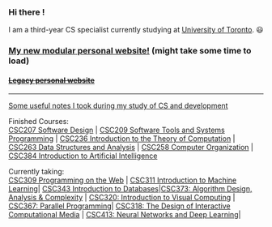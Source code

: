 ### Hi there !
I am a third-year CS specialist currently studying at [University of Toronto](https://www.utoronto.ca/). 😃  
  
### [My new modular personal website!](https://ffy-modular-personal-website.herokuapp.com/)  (might take some time to load)
#### ~~[Legacy personal website](https://feiyangfan.github.io/about-me/)~~

------

[Some useful notes I took during my study of CS and development](https://feiyangfan.github.io/learning-and-notes/)

<!--- 
| Finished projects  | Currently working on |
| ------------- | ------------- |
| [Simple URL shortener](https://github.com/feiyangfan/my-simple-url-shortener)  | [My daily planner (timetable part)](https://github.com/feiyangfan/my-daily-planner)  |
| [Modular personal website](https://github.com/feiyangfan/modular-personal-website)  | [RushHour with 3 AIs(BFS, GBFS, A*)](https://github.com/feiyangfan/ai-minesweeper)|
| [Set of Android games wrote in Java](https://github.com/feiyangfan/simple-set-of-android-games)| |
| [My daily planner](https://github.com/feiyangfan/my-daily-planner)|
-->


Finished Courses:  
 [CSC207 Software Design](https://fas.calendar.utoronto.ca/course/csc207h1) | [CSC209 Software Tools and Systems Programming](https://fas.calendar.utoronto.ca/course/csc209h1) | [CSC236 Introduction to the Theory of Computation](https://fas.calendar.utoronto.ca/course/csc236h1) | [CSC263 Data Structures and Analysis](https://fas.calendar.utoronto.ca/course/csc263h1) | [CSC258 Computer Organization](https://fas.calendar.utoronto.ca/course/csc258h1) |  [CSC384 Introduction to Artificial Intelligence](https://fas.calendar.utoronto.ca/course/csc384h1)  
 
Currently taking:  
[CSC309 Programming on the Web](https://fas.calendar.utoronto.ca/course/csc309h1) | [CSC311 Introduction to Machine Learning](https://fas.calendar.utoronto.ca/course/csc311h1)| [CSC343 Introduction to Databases](https://fas.calendar.utoronto.ca/course/csc343h1)|[CSC373: Algorithm Design, Analysis & Complexity](https://fas.calendar.utoronto.ca/course/csc373h1) | [CSC320: Introduction to Visual Computing](https://fas.calendar.utoronto.ca/course/csc320h1) |  [CSC367: Parallel Programming](https://fas.calendar.utoronto.ca/course/csc367h1)| [CSC318: The Design of Interactive Computational Media](https://fas.calendar.utoronto.ca/course/csc318h1) | [CSC413: Neural Networks and Deep Learning](https://fas.calendar.utoronto.ca/course/csc413h1)|
<!--- 
 | Finished courses  | Currently studying |
| ------------- | ------------- |
| [CSC207 Software Design](https://fas.calendar.utoronto.ca/course/csc207h1)  | [CSC309 Programming on the Web](https://fas.calendar.utoronto.ca/course/csc309h1)  |
| [CSC209 Software Tools and Systems Programming](https://fas.calendar.utoronto.ca/course/csc209h1)  | [CSC311 Introduction to Machine Learning](https://fas.calendar.utoronto.ca/course/csc311h1)|
| [CSC236 Introduction to the Theory of Computation](https://fas.calendar.utoronto.ca/course/csc236h1)| [CSC369 Operating Systems](https://fas.calendar.utoronto.ca/course/csc369h1) |
| [CSC263 Data Structures and Analysis](https://fas.calendar.utoronto.ca/course/csc263h1)|[CSC343 Introduction to Databases](https://fas.calendar.utoronto.ca/course/csc343h1)|
| [CSC258 Computer Organization](https://fas.calendar.utoronto.ca/course/csc258h1)| [CSC373: Algorithm Design, Analysis & Complexity](https://fas.calendar.utoronto.ca/course/csc373h1) |
| [CSC384 Introduction to Artificial Intelligence](https://fas.calendar.utoronto.ca/course/csc384h1)| [CSC320: Introduction to Visual Computing](https://fas.calendar.utoronto.ca/course/csc320h1) |
|| [CSC367: Parallel Programming](https://fas.calendar.utoronto.ca/course/csc367h1)|
||[CSC318: The Design of Interactive Computational Media](https://fas.calendar.utoronto.ca/course/csc318h1)|
||[CSC413: Neural Networks and Deep Learning](https://fas.calendar.utoronto.ca/course/csc413h1)|


